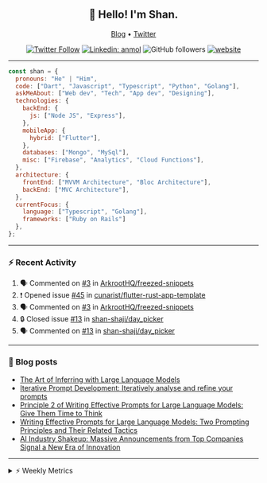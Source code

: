 <h2 align="center">👋 Hello! I'm Shan.</h2>
<p align="center">
  <a href="https://medium.com/feed/@shan-shaji">Blog</a> •
  <a href="https://twitter.com/intent/follow?screen_name=shan__shaji">Twitter</a>
</p>

<p align="center"><a href="https://twitter.com/intent/follow?screen_name=shan__shaji"><img src="https://img.shields.io/twitter/follow/shan__shaji?style=flat" alt="Twitter Follow"></a>
<a href="https://www.linkedin.com/in/shan-shaji/"><img src="https://img.shields.io/badge/shan-shaji?style=flat-square&amp;logo=Linkedin&amp;logoColor=white&amp;link=https://www.linkedin.com/in/shan-shaji/" alt="Linkedin: anmol"></a>
<img src="https://img.shields.io/github/followers/shan-shaji?label=Follow&amp;style=social" alt="GitHub followers">
<a href="http://shan-shaji.github.io/"><img src="https://img.shields.io/badge/Website-46a2f1.svg?&amp;style=flat-square&amp;logo=Google-Chrome&amp;logoColor=white&amp;link=http://shan-shaji.github.io/" alt="website"></a></p>

<hr>

```javascript
const shan = {
  pronouns: "He" | "Him",
  code: ["Dart", "Javascript", "Typescript", "Python", "Golang"],
  askMeAbout: ["Web dev", "Tech", "App dev", "Designing"],
  technologies: {
    backEnd: {
      js: ["Node JS", "Express"],
    },
    mobileApp: {
      hybrid: ["Flutter"],
    },
    databases: ["Mongo", "MySql"],
    misc: ["Firebase", "Analytics", "Cloud Functions"],
  },
  architecture: {
    frontEnd: ["MVVM Architecture", "Bloc Architecture"],
    backEnd: ["MVC Architecture"],
  },
  currentFocus: {
    language: ["Typescript", "Golang"],
    frameworks: ["Ruby on Rails"]
  },
};
```

---

### ⚡ Recent Activity

<!--START_SECTION:activity-->
1. 🗣 Commented on [#3](https://github.com/ArkrootHQ/freezed-snippets/issues/3) in [ArkrootHQ/freezed-snippets](https://github.com/ArkrootHQ/freezed-snippets)
2. ❗ Opened issue [#45](https://github.com/cunarist/flutter-rust-app-template/issues/45) in [cunarist/flutter-rust-app-template](https://github.com/cunarist/flutter-rust-app-template)
3. 🗣 Commented on [#3](https://github.com/ArkrootHQ/freezed-snippets/issues/3) in [ArkrootHQ/freezed-snippets](https://github.com/ArkrootHQ/freezed-snippets)
4. 🔒 Closed issue [#13](https://github.com/shan-shaji/day_picker/issues/13) in [shan-shaji/day_picker](https://github.com/shan-shaji/day_picker)
5. 🗣 Commented on [#13](https://github.com/shan-shaji/day_picker/issues/13) in [shan-shaji/day_picker](https://github.com/shan-shaji/day_picker)
<!--END_SECTION:activity-->

---

### 📕 Blog posts

<!-- BLOG-POST-LIST:START -->
- [The Art of Inferring with Large Language Models](https://dev.to/arkroot/the-art-of-inferring-with-large-language-models-243m)
- [Iterative Prompt Development: Iteratively analyse and refine your prompts](https://dev.to/arkroot/iterative-prompt-development-iteratively-analyse-and-refine-your-prompts-3ibl)
- [Principle 2 of Writing Effective Prompts for Large Language Models: Give Them Time to Think](https://dev.to/arkroot/principle-2-of-writing-effective-prompts-for-large-language-models-give-them-time-to-think-25j3)
- [Writing Effective Prompts for Large Language Models: Two Prompting Principles and Their Related Tactics](https://dev.to/arkroot/writing-effective-prompts-for-large-language-models-two-prompting-principles-and-their-related-tactics-151a)
- [AI Industry Shakeup: Massive Announcements from Top Companies Signal a New Era of Innovation](https://dev.to/shanshaji/ai-industry-shakeup-massive-announcements-from-top-companies-signal-a-new-era-of-innovation-pj7)
<!-- BLOG-POST-LIST:END -->

<hr>
<details>
    <summary>⚡ Weekly Metrics</summary>
    <p>
    
<!--START_SECTION:waka-->
![Code Time](http://img.shields.io/badge/Code%20Time-2%2C320%20hrs%2055%20mins-blue)

![Profile Views](http://img.shields.io/badge/Profile%20Views-5-blue)

**🐱 My GitHub Data** 

> 📦 ? Used in GitHub's Storage 
 > 
> 🏆 428 Contributions in the Year 2023
 > 
> 💼 Opted to Hire
 > 
> 📜 139 Public Repositories 
 > 
> 🔑 0 Private Repositories 
 > 
**I'm a Night 🦉** 

```text
🌞 Morning                4760 commits        ███░░░░░░░░░░░░░░░░░░░░░░   11.98 % 
🌆 Daytime                10894 commits       ███████░░░░░░░░░░░░░░░░░░   27.41 % 
🌃 Evening                17947 commits       ███████████░░░░░░░░░░░░░░   45.16 % 
🌙 Night                  6144 commits        ████░░░░░░░░░░░░░░░░░░░░░   15.46 % 
```
📅 **I'm Most Productive on Thursday** 

```text
Monday                   5742 commits        ████░░░░░░░░░░░░░░░░░░░░░   14.45 % 
Tuesday                  6446 commits        ████░░░░░░░░░░░░░░░░░░░░░   16.22 % 
Wednesday                4975 commits        ███░░░░░░░░░░░░░░░░░░░░░░   12.52 % 
Thursday                 8242 commits        █████░░░░░░░░░░░░░░░░░░░░   20.74 % 
Friday                   6942 commits        ████░░░░░░░░░░░░░░░░░░░░░   17.47 % 
Saturday                 3624 commits        ██░░░░░░░░░░░░░░░░░░░░░░░   09.12 % 
Sunday                   3774 commits        ██░░░░░░░░░░░░░░░░░░░░░░░   09.50 % 
```


📊 **This Week I Spent My Time On** 

```text
🕑︎ Time Zone: Asia/Kolkata

💬 Programming Languages: 
Dart                     19 hrs 21 mins      █████████████░░░░░░░░░░░░   50.19 % 
PHP                      10 hrs 19 mins      ███████░░░░░░░░░░░░░░░░░░   26.77 % 
JavaScript               6 hrs 33 mins       ████░░░░░░░░░░░░░░░░░░░░░   17.01 % 
Bash                     30 mins             ░░░░░░░░░░░░░░░░░░░░░░░░░   01.33 % 
JSON                     26 mins             ░░░░░░░░░░░░░░░░░░░░░░░░░   01.15 % 

🔥 Editors: 
Android Studio           20 hrs 30 mins      █████████████░░░░░░░░░░░░   53.17 % 
VS Code                  18 hrs 3 mins       ████████████░░░░░░░░░░░░░   46.83 % 

🐱‍💻 Projects: 
turbo-flutter            20 hrs 30 mins      █████████████░░░░░░░░░░░░   53.16 % 
homeday-functions        10 hrs 49 mins      ███████░░░░░░░░░░░░░░░░░░   28.04 % 
edubites-webapp          6 hrs 45 mins       ████░░░░░░░░░░░░░░░░░░░░░   17.52 % 
turbo                    19 mins             ░░░░░░░░░░░░░░░░░░░░░░░░░   00.85 % 
post-it                  9 mins              ░░░░░░░░░░░░░░░░░░░░░░░░░   00.42 % 

💻 Operating System: 
Mac                      38 hrs 34 mins      █████████████████████████   100.00 % 
```

**I Mostly Code in Dart** 

```text
Dart                     55 repos            ████████████░░░░░░░░░░░░░   46.61 % 
TypeScript               5 repos             █░░░░░░░░░░░░░░░░░░░░░░░░   04.24 % 
Python                   5 repos             █░░░░░░░░░░░░░░░░░░░░░░░░   04.24 % 
Ruby                     3 repos             █░░░░░░░░░░░░░░░░░░░░░░░░   02.54 % 
Shell                    1 repo              ░░░░░░░░░░░░░░░░░░░░░░░░░   00.85 % 
```




 Last Updated on 04/07/2023 18:56:19 UTC
<!--END_SECTION:waka-->

</p>
 </details>
